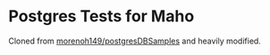 # Postgres Tests for Maho

Cloned from [morenoh149/postgresDBSamples](https://github.com/morenoh149/postgresDBSamples)
and heavily modified.
